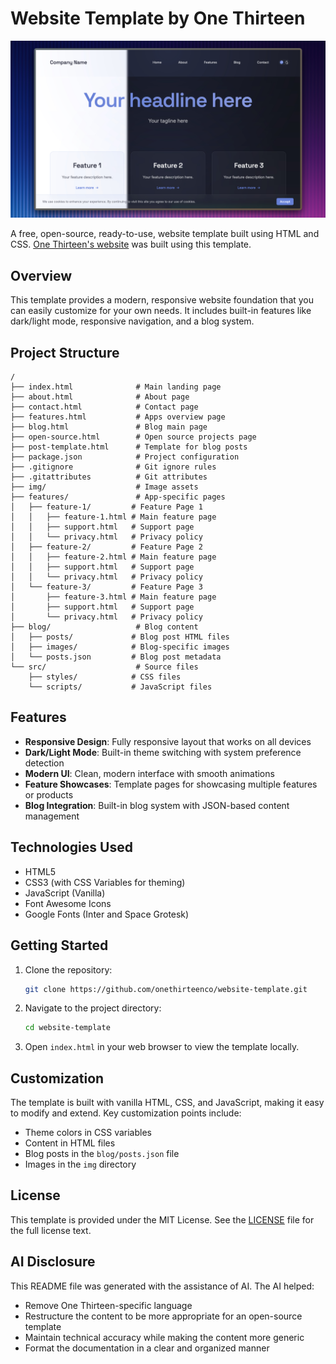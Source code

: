 # Website Template by One Thirteen

![Website Template Preview](repo/mainImage.jpg)

A free, open-source, ready-to-use, website template built using HTML and CSS. [One Thirteen's website](https://onethirteen.co) was built using this template.

## Overview

This template provides a modern, responsive website foundation that you can easily customize for your own needs. It includes built-in features like dark/light mode, responsive navigation, and a blog system.

## Project Structure

```
/
├── index.html              # Main landing page
├── about.html              # About page
├── contact.html            # Contact page
├── features.html           # Apps overview page
├── blog.html               # Blog main page
├── open-source.html        # Open source projects page
├── post-template.html      # Template for blog posts
├── package.json            # Project configuration
├── .gitignore              # Git ignore rules
├── .gitattributes          # Git attributes
├── img/                    # Image assets
├── features/               # App-specific pages
│   ├── feature-1/         # Feature Page 1
│   │   ├── feature-1.html # Main feature page
│   │   ├── support.html   # Support page
│   │   └── privacy.html   # Privacy policy
│   ├── feature-2/         # Feature Page 2
│   │   ├── feature-2.html # Main feature page
│   │   ├── support.html   # Support page
│   │   └── privacy.html   # Privacy policy
│   └── feature-3/         # Feature Page 3
│       ├── feature-3.html # Main feature page
│       ├── support.html   # Support page
│       └── privacy.html   # Privacy policy
├── blog/                   # Blog content
│   ├── posts/             # Blog post HTML files
│   ├── images/            # Blog-specific images
│   └── posts.json         # Blog post metadata
└── src/                    # Source files
    ├── styles/            # CSS files
    └── scripts/           # JavaScript files
```

## Features

- **Responsive Design**: Fully responsive layout that works on all devices
- **Dark/Light Mode**: Built-in theme switching with system preference detection
- **Modern UI**: Clean, modern interface with smooth animations
- **Feature Showcases**: Template pages for showcasing multiple features or products
- **Blog Integration**: Built-in blog system with JSON-based content management

## Technologies Used

- HTML5
- CSS3 (with CSS Variables for theming)
- JavaScript (Vanilla)
- Font Awesome Icons
- Google Fonts (Inter and Space Grotesk)

## Getting Started

1. Clone the repository:
   ```bash
   git clone https://github.com/onethirteenco/website-template.git
   ```

2. Navigate to the project directory:
   ```bash
   cd website-template
   ```

3. Open `index.html` in your web browser to view the template locally.

## Customization

The template is built with vanilla HTML, CSS, and JavaScript, making it easy to modify and extend. Key customization points include:

- Theme colors in CSS variables
- Content in HTML files
- Blog posts in the `blog/posts.json` file
- Images in the `img` directory

## License

This template is provided under the MIT License. See the [LICENSE](LICENSE) file for the full license text.

## AI Disclosure

This README file was generated with the assistance of AI. The AI helped:
- Remove One Thirteen-specific language
- Restructure the content to be more appropriate for an open-source template
- Maintain technical accuracy while making the content more generic
- Format the documentation in a clear and organized manner